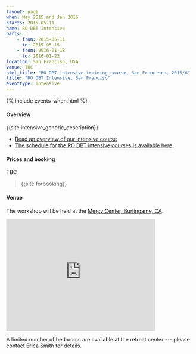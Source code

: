 ```yaml
---
layout: page
when: May 2015 and Jan 2016
starts: 2015-05-11
name: RO DBT Intensive
parts:
    - from: 2015-05-11
      to: 2015-05-15
    - from: 2016-01-18
      to: 2016-01-22
location: San Franciso, USA
venue: TBC
html_title: "RO DBT intensive training course, San Francisco, 2015/6"
title: "RO DBT Intensive, San Franciso"
eventtype: intensive
---
```



{% include events_when.html %}


#### Overview

{{site.intensive_generic_description}}

- [Read an overview of our intensive course](/training/intensive.html)
- [The schedule for the RO DBT intensive courses is available here.](/training/intensive-timetable.html)


#### Prices and booking

<!--
Prices are for the complete 10 day intensive workshop (2 x 5 days).

- Base price $2500
- With earlybird discount (30 days before event): $2000

- $300 discount per person for group booking (min 6)
 -->

TBC

> {{site.forbooking}}

#### Venue

The workshop will be held at the [Mercy Center, Burlingame, CA](http://www.mercy-center.org).

<iframe src="https://www.google.com/maps/embed?pb=!1m14!1m8!1m3!1d3161.8024192486646!2d-122.38330499999998!3d37.583270000000006!3m2!1i1024!2i768!4f13.1!3m3!1m2!1s0x808f764873db34d1%3A0x629145fa05321ed3!2sMercy+Center!5e0!3m2!1sen!2suk!4v1408541369398" width="400" height="300" frameborder="0" style="border:0"></iframe>

A limited number of bedrooms are available at the retreat center --- please contact Erica Smith for details.
